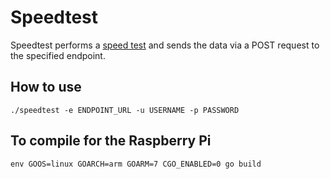 # Speedtest

Speedtest performs a [speed test](https://github.com/kylegrantlucas/speedtest) and sends the data via a POST request to the specified endpoint.

## How to use
`./speedtest -e ENDPOINT_URL -u USERNAME -p PASSWORD`

## To compile for the Raspberry Pi
`env GOOS=linux GOARCH=arm GOARM=7 CGO_ENABLED=0 go build`
